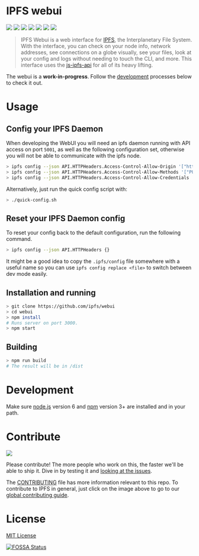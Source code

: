 # IPFS webui

[![](https://img.shields.io/badge/made%20by-Protocol%20Labs-blue.svg?style=flat-square)](http://ipn.io)
[![](https://img.shields.io/badge/project-IPFS-blue.svg?style=flat-square)](http://ipfs.io/)
[![](https://img.shields.io/badge/freenode-%23ipfs-blue.svg?style=flat-square)](http://webchat.freenode.net/?channels=%23ipfs)
[![](https://david-dm.org/ipfs/webui.svg?style=flat-square)](https://david-dm.org/ipfs/webui)
[![](https://img.shields.io/circleci/project/ipfs/webui/master.svg?style=flat-square)](https://circleci.com/gh/ipfs/webui)
[![](https://img.shields.io/travis/ipfs/webui/master.svg?style=flat-square)](https://travis-ci.org/ipfs/webui)
[![](https://app.fossa.io/api/projects/git%2Bhttps%3A%2F%2Fgithub.com%2Fipfs%2Fwebui.svg?type=shield)](https://app.fossa.io/projects/git%2Bhttps%3A%2F%2Fgithub.com%2Fipfs%2Fwebui?ref=badge_shield)

> IPFS Webui is a web interface for [IPFS](https://ipfs.io), the Interplanetary File System. With the interface, you can check on your node info, network addresses, see connections on a globe visually, see your files, look at your config and logs without needing to touch the CLI, and more. This interface uses the [js-ipfs-api](//github.com/ipfs/js-ipfs-api) for all of its heavy lifting.

The webui is a **work-in-progress**. Follow the [development](#development) processes below to check it out.

# Usage

## Config your IPFS Daemon

When developing the WebUI you will need an ipfs daemon running with API access on port `5001`, as well as the following configuration set, otherwise you will not be able to communicate with the ipfs node.

```bash
> ipfs config --json API.HTTPHeaders.Access-Control-Allow-Origin '["http://localhost:3000"]'
> ipfs config --json API.HTTPHeaders.Access-Control-Allow-Methods '["PUT", "GET", "POST"]'
> ipfs config --json API.HTTPHeaders.Access-Control-Allow-Credentials '["true"]'
```

Alternatively, just run the quick config script with: 

```bash
> ./quick-config.sh
```

## Reset your IPFS Daemon config

To reset your config back to the default configuration, run the following command.

```bash
> ipfs config --json API.HTTPHeaders {}
```

It might be a good idea to copy the `.ipfs/config` file somewhere with a useful name so you can use `ipfs config replace <file>` to switch between dev mode easily.

## Installation and running

```bash
> git clone https://github.com/ipfs/webui
> cd webui
> npm install
# Runs server on port 3000.
> npm start
```

## Building

```bash
> npm run build
# The result will be in /dist
```

# Development

Make sure [node.js](https://nodejs.org/) version 6 and [npm](https://docs.npmjs.com/) version 3+ are installed and in your path.

# Contribute

[![](https://cdn.rawgit.com/jbenet/contribute-ipfs-gif/master/img/contribute.gif)](https://github.com/ipfs/community/blob/master/contributing.md)

Please contribute! The more people who work on this, the faster we'll be able to ship it. Dive in by testing it and [looking at the issues](https://github.com/ipfs/webui/issues).

The [CONTRIBUTING](CONTRIBUTING.md) file has more information relevant to this repo. To contribute to IPFS in general, just click on the image above to go to our [global contributing guide](https://github.com/ipfs/community/blob/master/contributing.md).

# License

[MIT License](LICENSE)

[![FOSSA Status](https://app.fossa.io/api/projects/git%2Bhttps%3A%2F%2Fgithub.com%2Fipfs%2Fwebui.svg?type=large)](https://app.fossa.io/projects/git%2Bhttps%3A%2F%2Fgithub.com%2Fipfs%2Fwebui?ref=badge_large)
